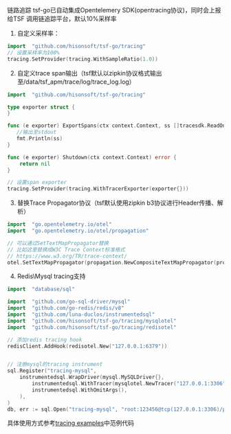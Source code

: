 链路追踪
tsf-go已自动集成Opentelemery SDK(opentracing协议)，同时会上报给TSF 调用链追踪平台，默认10%采样率
1. 自定义采样率：
```go
import 	"github.com/hisonsoft/tsf-go/tracing"
// 设置采样率为100%
tracing.SetProvider(tracing.WithSampleRatio(1.0))
```
2. 自定义trace span输出（tsf默认以zipkin协议格式输出至/data/tsf_apm/trace/log/trace_log.log）
```go
import 	"github.com/hisonsoft/tsf-go/tracing"

type exporter struct {
}

func (e exporter) ExportSpans(ctx context.Context, ss []tracesdk.ReadOnlySpan) error {
   //输出至stdout
   fmt.Println(ss)
}

func (e exporter) Shutdown(ctx context.Context) error {
	return nil
}

// 设置span exporter
tracing.SetProvider(tracing.WithTracerExporter(exporter{}))
```
3. 替换Trace Propagator协议（tsf默认使用zipkin b3协议进行Header传播、解析）
```go
import 	"go.opentelemetry.io/otel"
import 	"go.opentelemetry.io/otel/propagation"

// 可以通过SetTextMapPropagator替换
// 比如这里替换成W3C Trace Context标准格式
// https://www.w3.org/TR/trace-context/
otel.SetTextMapPropagator(propagation.NewCompositeTextMapPropagator(propagation.Baggage{}, propagation.TraceContext{}))
``` 
4. Redis\Mysql tracing支持
```go
import 	"database/sql"

import 	"github.com/go-sql-driver/mysql"
import 	"github.com/go-redis/redis/v8"
import 	"github.com/luna-duclos/instrumentedsql"
import 	"github.com/hisonsoft/tsf-go/tracing/mysqlotel"
import	"github.com/hisonsoft/tsf-go/tracing/redisotel"

// 添加redis tracing hook
redisClient.AddHook(redisotel.New("127.0.0.1:6379"))


// 注册mysql的tracing instrument
sql.Register("tracing-mysql",
    instrumentedsql.WrapDriver(mysql.MySQLDriver{},
        instrumentedsql.WithTracer(mysqlotel.NewTracer("127.0.0.1:3306")),
        instrumentedsql.WithOmitArgs(),
    ),
)
db, err := sql.Open("tracing-mysql", "root:123456@tcp(127.0.0.1:3306)/pie")
```
具体使用方式参考[tracing examples](/examples/tracing)中范例代码
